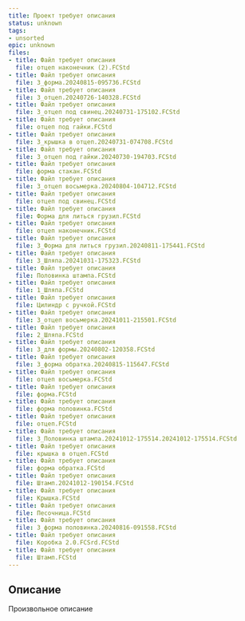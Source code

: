 ```yaml
---
title: Проект требует описания
status: unknown
tags:
- unsorted
epic: unknown
files:
- title: Файл требует описания
  file: отцеп наконечник (2).FCStd
- title: Файл требует описания
  file: 3_форма.20240815-095736.FCStd
- title: Файл требует описания
  file: 3_отцеп.20240726-140328.FCStd
- title: Файл требует описания
  file: 3_отцеп под свинец.20240731-175102.FCStd
- title: Файл требует описания
  file: отцеп под гайки.FCStd
- title: Файл требует описания
  file: 3_крышка в отцеп.20240731-074708.FCStd
- title: Файл требует описания
  file: 3_отцеп под гайки.20240730-194703.FCStd
- title: Файл требует описания
  file: форма стакан.FCStd
- title: Файл требует описания
  file: 3_отцеп восьмерка.20240804-104712.FCStd
- title: Файл требует описания
  file: отцеп под свинец.FCStd
- title: Файл требует описания
  file: Форма для литься грузил.FCStd
- title: Файл требует описания
  file: отцеп наконечник.FCStd
- title: Файл требует описания
  file: 3_Форма для литься грузил.20240811-175441.FCStd
- title: Файл требует описания
  file: 3_Шляпа.20241031-175323.FCStd
- title: Файл требует описания
  file: Половинка штампа.FCStd
- title: Файл требует описания
  file: 1_Шляпа.FCStd
- title: Файл требует описания
  file: Цилиндр с ручкой.FCStd
- title: Файл требует описания
  file: 3_отцеп восьмерка.20241011-215501.FCStd
- title: Файл требует описания
  file: 2_Шляпа.FCStd
- title: Файл требует описания
  file: 3_для формы.20240802-120358.FCStd
- title: Файл требует описания
  file: 3_форма обратка.20240815-115647.FCStd
- title: Файл требует описания
  file: отцеп восьмерка.FCStd
- title: Файл требует описания
  file: форма.FCStd
- title: Файл требует описания
  file: форма половинка.FCStd
- title: Файл требует описания
  file: отцеп.FCStd
- title: Файл требует описания
  file: 3_Половинка штампа.20241012-175514.20241012-175514.FCStd
- title: Файл требует описания
  file: крышка в отцеп.FCStd
- title: Файл требует описания
  file: форма обратка.FCStd
- title: Файл требует описания
  file: Штамп.20241012-190154.FCStd
- title: Файл требует описания
  file: Крышка.FCStd
- title: Файл требует описания
  file: Песочница.FCStd
- title: Файл требует описания
  file: 3_форма половинка.20240816-091558.FCStd
- title: Файл требует описания
  file: Коробка 2.0.FCSrd.FCStd
- title: Файл требует описания
  file: Штамп.FCStd
---
```



## Описание

Произвольное описание